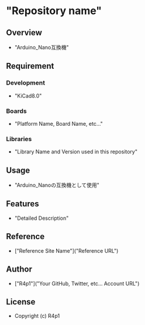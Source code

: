 # "Repository name"

## Overview
- "Arduino_Nano互換機"

## Requirement
### Development
- "KiCad8.0"
### Boards
- "Platform Name, Board Name, etc..."
### Libraries
- "Library Name and Version used in this repository"

## Usage
- "Arduino_Nanoの互換機として使用"

## Features
- "Detailed Description"

## Reference
- ["Reference Site Name"]("Reference URL")

## Author
- ["R4p1"]("Your GitHub, Twitter, etc... Account URL")

## License
- Copyright (c) R4p1
